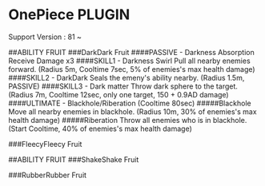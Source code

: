 # OnePiece PLUGIN

Support Version : 81 ~

##ABILITY FRUIT
###DarkDark Fruit
####PASSIVE - Darkness Absorption
Receive Damage x3
####SKILL1 - Darkness Swirl
Pull all nearby enemies forward. (Radius 5m, Cooltime 7sec, 5% of enemies's max health damage)
####SKILL2 - DarkDark
Seals the emeny's ability nearby. (Radius 1.5m, PASSIVE)
####SKILL3 - Dark matter
Throw dark sphere to the target. (Radius 7m, Cooltime 12sec, only one target, 150 + 0.9AD damage)
####ULTIMATE - Blackhole/Riberation (Cooltime 80sec)
#####Blackhole
Move all nearby enemies in blackhole. (Radius 10m, 30% of enemies's max health damage)
#####Riberation
Throw all enemies who is in blackhole. (Start Cooltime, 40% of enemies's max health damage)

###FleecyFleecy Fruit


##ABILITY FRUIT
###ShakeShake Fruit

###RubberRubber Fruit
